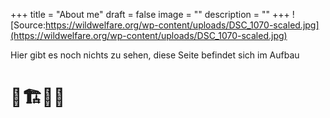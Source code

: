 +++
title = "About me"
draft = false
image = ""
description = ""
+++
![Source:https://wildwelfare.org/wp-content/uploads/DSC_1070-scaled.jpg](https://wildwelfare.org/wp-content/uploads/DSC_1070-scaled.jpg)

Hier gibt es noch nichts zu sehen, diese Seite befindet sich im Aufbau

# 🚧🏗️👷‍♂️